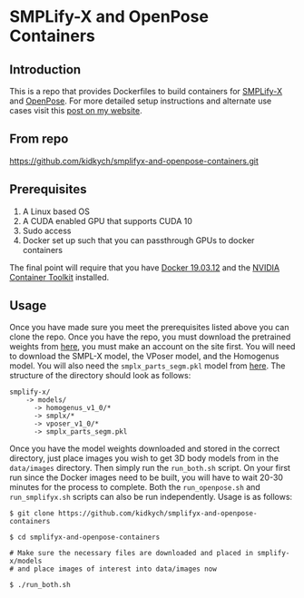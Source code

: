 # SMPLify-X and OpenPose Containers

## Introduction

This is a repo that provides Dockerfiles to build containers for [SMPLify-X](https://github.com/vchoutas/smplify-x) and 
[OpenPose](https://github.com/CMU-Perceptual-Computing-Lab/openpose). For more detailed setup instructions and alternate
use cases visit this [post on my website](https://kych.dev/blog/getting-started-with-open-pose-and-smp-lify-x/).


## From repo

https://github.com/kidkych/smplifyx-and-openpose-containers.git

## Prerequisites

1. A Linux based OS 
2. A CUDA enabled GPU that supports CUDA 10
3. Sudo access
4. Docker set up such that you can passthrough GPUs to docker containers

The final point will require that you have [Docker 19.03.12](https://docs.docker.com/engine/install/) and the 
[NVIDIA Container Toolkit](https://github.com/NVIDIA/nvidia-docker) installed.

## Usage

Once you have made sure you meet the prerequisites listed above you can clone the repo. Once you have the repo, you must
download the pretrained weights from [here](https://smpl-x.is.tue.mpg.de/downloads), you must make an account on
the site first. You will need to download the 
SMPL-X model, the VPoser model, and the Homogenus model. You will also need the `smplx_parts_segm.pkl` model from 
[here](https://owncloud.tuebingen.mpg.de/index.php/s/MWnr8Kso4K8T8at). The structure of the directory should look as 
follows:

```shell script
smplify-x/
    -> models/
      -> homogenus_v1_0/*
      -> smplx/*        
      -> vposer_v1_0/*        
      -> smplx_parts_segm.pkl
```

Once you have the model weights downloaded and stored in the correct directory, just place images you wish to get 3D
body models from in the `data/images` directory. Then simply run the `run_both.sh` script. On your first run since the
Docker images need to be built, you will have to wait 20-30 minutes for the process to complete. Both the 
`run_openpose.sh` and `run_smplifyx.sh` scripts can also be run independently. Usage is as follows:

```shell script
$ git clone https://github.com/kidkych/smplifyx-and-openpose-containers

$ cd smplifyx-and-openpose-containers

# Make sure the necessary files are downloaded and placed in smplify-x/models
# and place images of interest into data/images now

$ ./run_both.sh
```
